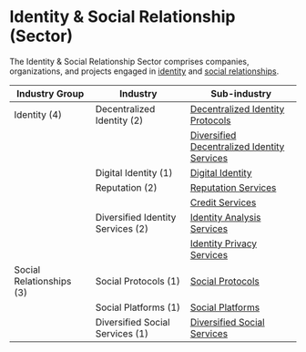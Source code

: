 # Identity & Social Relationship (Sector)

The Identity & Social Relationship Sector comprises companies, organizations, and projects engaged in [identity](identity-industry-group.md) and [social relationships](social-relationships-industry-group.md).

| Industry Group           | Industry                          | Sub-industry                                                                                                                       |
| ------------------------ | --------------------------------- | ---------------------------------------------------------------------------------------------------------------------------------- |
| Identity (4)             | Decentralized Identity (2)        | [Decentralized Identity Protocols](identity-industry-group.md#decentralized-identity-sub-industry)                                 |
|                          |                                   | [Diversified Decentralized Identity Services](identity-industry-group.md#diversified-decentralized-identity-services-sub-industry) |
|                          | Digital Identity (1)              | [Digital Identity](identity-industry-group.md#digital-identity-sub-industry)                                                       |
|                          | Reputation (2)                    | [Reputation Services](identity-industry-group.md#reputation-services-sub-industry)                                                 |
|                          |                                   | [Credit Services](identity-industry-group.md#credit-services-sub-industry)                                                         |
|                          | Diversified Identity Services (2) | [Identity Analysis Services](identity-industry-group.md#identity-analysis-services-sub-industry)                                   |
|                          |                                   | [Identity Privacy Services](identity-industry-group.md#identity-privacy-services-sub-industry)                                     |
| Social Relationships (3) | Social Protocols (1)              | [Social Protocols](social-relationships-industry-group.md#social-protocols-sub-industry)                                           |
|                          | Social Platforms (1)              | [Social Platforms](social-relationships-industry-group.md#social-platforms-sub-industry)                                           |
|                          | Diversified Social Services (1)   | [Diversified Social Services](social-relationships-industry-group.md#diversified-social-services-sub-industry)                     |
